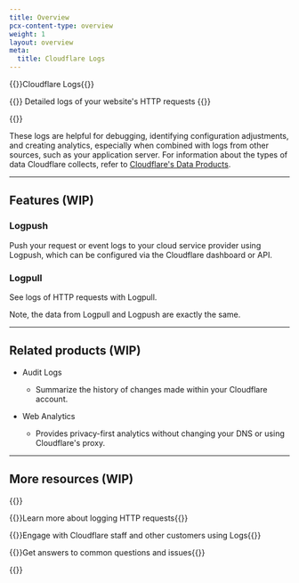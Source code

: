 ```yaml
---
title: Overview
pcx-content-type: overview
weight: 1
layout: overview
meta:
  title: Cloudflare Logs
---
```


{{<beta>}}Cloudflare Logs{{</beta>}}

{{<description>}}
Detailed logs of your website's HTTP requests
{{</description>}}

{{<plan type="enterprise">}}

These logs are helpful for debugging, identifying configuration adjustments, and creating analytics, especially when combined with logs from other sources, such as your application server. For information about the types of data Cloudflare collects, refer to [Cloudflare's Data Products](/fundamentals/data-products/).

---

## Features (WIP)

### Logpush

Push your request or event logs to your cloud service provider using Logpush, which can be configured via the Cloudflare dashboard or API.

### Logpull

See logs of HTTP requests with Logpull.

Note, the data from Logpull and Logpush are exactly the same.

---

## Related products (WIP)

* Audit Logs

  * Summarize the history of changes made within your Cloudflare account.

* Web Analytics

  * Provides privacy-first analytics without changing your DNS or using Cloudflare's proxy.

---

## More resources (WIP)

{{<resource-group>}}

{{<resource header="Learning Center" href="https://www.cloudflare.com/learning/HTTP-requests" icon="">}}Learn more about logging HTTP requests{{</resource>}}

{{<resource header="Community Forum" href="https://community.cloudflare.com/tag/log" icon="">}}Engage with Cloudflare staff and other customers using Logs{{</resource>}}

{{<resource header="Help Center" href="https://support.cloudflare.com/" icon="">}}Get answers to common questions and issues{{</resource>}}

{{</resource-group>}}
